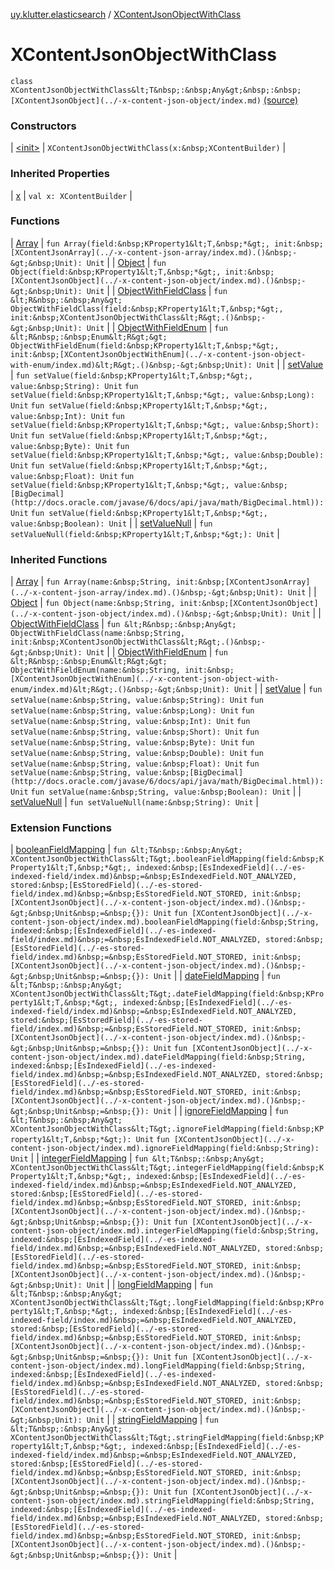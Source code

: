 [uy.klutter.elasticsearch](../index.md) / [XContentJsonObjectWithClass](.)


# XContentJsonObjectWithClass

`class XContentJsonObjectWithClass&lt;T&nbsp;:&nbsp;Any&gt;&nbsp;:&nbsp;[XContentJsonObject](../-x-content-json-object/index.md)` [(source)](https://github.com/kohesive/klutter/blob/master/elasticsearch-jdk7/src/main/kotlin/uy/klutter/elasticsearch/XContent.kt#L41)



### Constructors


| [&lt;init&gt;](-init-.md) | `XContentJsonObjectWithClass(x:&nbsp;XContentBuilder)` |


### Inherited Properties


| [x](../-x-content-json-object/x.md) | `val x: XContentBuilder` |


### Functions


| [Array](-array.md) | `fun Array(field:&nbsp;KProperty1&lt;T,&nbsp;*&gt;, init:&nbsp;[XContentJsonArray](../-x-content-json-array/index.md).()&nbsp;-&gt;&nbsp;Unit): Unit` |
| [Object](-object.md) | `fun Object(field:&nbsp;KProperty1&lt;T,&nbsp;*&gt;, init:&nbsp;[XContentJsonObject](../-x-content-json-object/index.md).()&nbsp;-&gt;&nbsp;Unit): Unit` |
| [ObjectWithFieldClass](-object-with-field-class.md) | `fun &lt;R&nbsp;:&nbsp;Any&gt; ObjectWithFieldClass(field:&nbsp;KProperty1&lt;T,&nbsp;*&gt;, init:&nbsp;XContentJsonObjectWithClass&lt;R&gt;.()&nbsp;-&gt;&nbsp;Unit): Unit` |
| [ObjectWithFieldEnum](-object-with-field-enum.md) | `fun &lt;R&nbsp;:&nbsp;Enum&lt;R&gt;&gt; ObjectWithFieldEnum(field:&nbsp;KProperty1&lt;T,&nbsp;*&gt;, init:&nbsp;[XContentJsonObjectWithEnum](../-x-content-json-object-with-enum/index.md)&lt;R&gt;.()&nbsp;-&gt;&nbsp;Unit): Unit` |
| [setValue](set-value.md) | `fun setValue(field:&nbsp;KProperty1&lt;T,&nbsp;*&gt;, value:&nbsp;String): Unit`
`fun setValue(field:&nbsp;KProperty1&lt;T,&nbsp;*&gt;, value:&nbsp;Long): Unit`
`fun setValue(field:&nbsp;KProperty1&lt;T,&nbsp;*&gt;, value:&nbsp;Int): Unit`
`fun setValue(field:&nbsp;KProperty1&lt;T,&nbsp;*&gt;, value:&nbsp;Short): Unit`
`fun setValue(field:&nbsp;KProperty1&lt;T,&nbsp;*&gt;, value:&nbsp;Byte): Unit`
`fun setValue(field:&nbsp;KProperty1&lt;T,&nbsp;*&gt;, value:&nbsp;Double): Unit`
`fun setValue(field:&nbsp;KProperty1&lt;T,&nbsp;*&gt;, value:&nbsp;Float): Unit`
`fun setValue(field:&nbsp;KProperty1&lt;T,&nbsp;*&gt;, value:&nbsp;[BigDecimal](http://docs.oracle.com/javase/6/docs/api/java/math/BigDecimal.html)): Unit`
`fun setValue(field:&nbsp;KProperty1&lt;T,&nbsp;*&gt;, value:&nbsp;Boolean): Unit` |
| [setValueNull](set-value-null.md) | `fun setValueNull(field:&nbsp;KProperty1&lt;T,&nbsp;*&gt;): Unit` |


### Inherited Functions


| [Array](../-x-content-json-object/-array.md) | `fun Array(name:&nbsp;String, init:&nbsp;[XContentJsonArray](../-x-content-json-array/index.md).()&nbsp;-&gt;&nbsp;Unit): Unit` |
| [Object](../-x-content-json-object/-object.md) | `fun Object(name:&nbsp;String, init:&nbsp;[XContentJsonObject](../-x-content-json-object/index.md).()&nbsp;-&gt;&nbsp;Unit): Unit` |
| [ObjectWithFieldClass](../-x-content-json-object/-object-with-field-class.md) | `fun &lt;R&nbsp;:&nbsp;Any&gt; ObjectWithFieldClass(name:&nbsp;String, init:&nbsp;XContentJsonObjectWithClass&lt;R&gt;.()&nbsp;-&gt;&nbsp;Unit): Unit` |
| [ObjectWithFieldEnum](../-x-content-json-object/-object-with-field-enum.md) | `fun &lt;R&nbsp;:&nbsp;Enum&lt;R&gt;&gt; ObjectWithFieldEnum(name:&nbsp;String, init:&nbsp;[XContentJsonObjectWithEnum](../-x-content-json-object-with-enum/index.md)&lt;R&gt;.()&nbsp;-&gt;&nbsp;Unit): Unit` |
| [setValue](../-x-content-json-object/set-value.md) | `fun setValue(name:&nbsp;String, value:&nbsp;String): Unit`
`fun setValue(name:&nbsp;String, value:&nbsp;Long): Unit`
`fun setValue(name:&nbsp;String, value:&nbsp;Int): Unit`
`fun setValue(name:&nbsp;String, value:&nbsp;Short): Unit`
`fun setValue(name:&nbsp;String, value:&nbsp;Byte): Unit`
`fun setValue(name:&nbsp;String, value:&nbsp;Double): Unit`
`fun setValue(name:&nbsp;String, value:&nbsp;Float): Unit`
`fun setValue(name:&nbsp;String, value:&nbsp;[BigDecimal](http://docs.oracle.com/javase/6/docs/api/java/math/BigDecimal.html)): Unit`
`fun setValue(name:&nbsp;String, value:&nbsp;Boolean): Unit` |
| [setValueNull](../-x-content-json-object/set-value-null.md) | `fun setValueNull(name:&nbsp;String): Unit` |


### Extension Functions


| [booleanFieldMapping](../boolean-field-mapping.md) | `fun &lt;T&nbsp;:&nbsp;Any&gt; XContentJsonObjectWithClass&lt;T&gt;.booleanFieldMapping(field:&nbsp;KProperty1&lt;T,&nbsp;*&gt;, indexed:&nbsp;[EsIndexedField](../-es-indexed-field/index.md)&nbsp;=&nbsp;EsIndexedField.NOT_ANALYZED, stored:&nbsp;[EsStoredField](../-es-stored-field/index.md)&nbsp;=&nbsp;EsStoredField.NOT_STORED, init:&nbsp;[XContentJsonObject](../-x-content-json-object/index.md).()&nbsp;-&gt;&nbsp;Unit&nbsp;=&nbsp;{}): Unit`
`fun [XContentJsonObject](../-x-content-json-object/index.md).booleanFieldMapping(field:&nbsp;String, indexed:&nbsp;[EsIndexedField](../-es-indexed-field/index.md)&nbsp;=&nbsp;EsIndexedField.NOT_ANALYZED, stored:&nbsp;[EsStoredField](../-es-stored-field/index.md)&nbsp;=&nbsp;EsStoredField.NOT_STORED, init:&nbsp;[XContentJsonObject](../-x-content-json-object/index.md).()&nbsp;-&gt;&nbsp;Unit&nbsp;=&nbsp;{}): Unit` |
| [dateFieldMapping](../date-field-mapping.md) | `fun &lt;T&nbsp;:&nbsp;Any&gt; XContentJsonObjectWithClass&lt;T&gt;.dateFieldMapping(field:&nbsp;KProperty1&lt;T,&nbsp;*&gt;, indexed:&nbsp;[EsIndexedField](../-es-indexed-field/index.md)&nbsp;=&nbsp;EsIndexedField.NOT_ANALYZED, stored:&nbsp;[EsStoredField](../-es-stored-field/index.md)&nbsp;=&nbsp;EsStoredField.NOT_STORED, init:&nbsp;[XContentJsonObject](../-x-content-json-object/index.md).()&nbsp;-&gt;&nbsp;Unit&nbsp;=&nbsp;{}): Unit`
`fun [XContentJsonObject](../-x-content-json-object/index.md).dateFieldMapping(field:&nbsp;String, indexed:&nbsp;[EsIndexedField](../-es-indexed-field/index.md)&nbsp;=&nbsp;EsIndexedField.NOT_ANALYZED, stored:&nbsp;[EsStoredField](../-es-stored-field/index.md)&nbsp;=&nbsp;EsStoredField.NOT_STORED, init:&nbsp;[XContentJsonObject](../-x-content-json-object/index.md).()&nbsp;-&gt;&nbsp;Unit&nbsp;=&nbsp;{}): Unit` |
| [ignoreFieldMapping](../ignore-field-mapping.md) | `fun &lt;T&nbsp;:&nbsp;Any&gt; XContentJsonObjectWithClass&lt;T&gt;.ignoreFieldMapping(field:&nbsp;KProperty1&lt;T,&nbsp;*&gt;): Unit`
`fun [XContentJsonObject](../-x-content-json-object/index.md).ignoreFieldMapping(field:&nbsp;String): Unit` |
| [integerFieldMapping](../integer-field-mapping.md) | `fun &lt;T&nbsp;:&nbsp;Any&gt; XContentJsonObjectWithClass&lt;T&gt;.integerFieldMapping(field:&nbsp;KProperty1&lt;T,&nbsp;*&gt;, indexed:&nbsp;[EsIndexedField](../-es-indexed-field/index.md)&nbsp;=&nbsp;EsIndexedField.NOT_ANALYZED, stored:&nbsp;[EsStoredField](../-es-stored-field/index.md)&nbsp;=&nbsp;EsStoredField.NOT_STORED, init:&nbsp;[XContentJsonObject](../-x-content-json-object/index.md).()&nbsp;-&gt;&nbsp;Unit&nbsp;=&nbsp;{}): Unit`
`fun [XContentJsonObject](../-x-content-json-object/index.md).integerFieldMapping(field:&nbsp;String, indexed:&nbsp;[EsIndexedField](../-es-indexed-field/index.md)&nbsp;=&nbsp;EsIndexedField.NOT_ANALYZED, stored:&nbsp;[EsStoredField](../-es-stored-field/index.md)&nbsp;=&nbsp;EsStoredField.NOT_STORED, init:&nbsp;[XContentJsonObject](../-x-content-json-object/index.md).()&nbsp;-&gt;&nbsp;Unit): Unit` |
| [longFieldMapping](../long-field-mapping.md) | `fun &lt;T&nbsp;:&nbsp;Any&gt; XContentJsonObjectWithClass&lt;T&gt;.longFieldMapping(field:&nbsp;KProperty1&lt;T,&nbsp;*&gt;, indexed:&nbsp;[EsIndexedField](../-es-indexed-field/index.md)&nbsp;=&nbsp;EsIndexedField.NOT_ANALYZED, stored:&nbsp;[EsStoredField](../-es-stored-field/index.md)&nbsp;=&nbsp;EsStoredField.NOT_STORED, init:&nbsp;[XContentJsonObject](../-x-content-json-object/index.md).()&nbsp;-&gt;&nbsp;Unit&nbsp;=&nbsp;{}): Unit`
`fun [XContentJsonObject](../-x-content-json-object/index.md).longFieldMapping(field:&nbsp;String, indexed:&nbsp;[EsIndexedField](../-es-indexed-field/index.md)&nbsp;=&nbsp;EsIndexedField.NOT_ANALYZED, stored:&nbsp;[EsStoredField](../-es-stored-field/index.md)&nbsp;=&nbsp;EsStoredField.NOT_STORED, init:&nbsp;[XContentJsonObject](../-x-content-json-object/index.md).()&nbsp;-&gt;&nbsp;Unit): Unit` |
| [stringFieldMapping](../string-field-mapping.md) | `fun &lt;T&nbsp;:&nbsp;Any&gt; XContentJsonObjectWithClass&lt;T&gt;.stringFieldMapping(field:&nbsp;KProperty1&lt;T,&nbsp;*&gt;, indexed:&nbsp;[EsIndexedField](../-es-indexed-field/index.md)&nbsp;=&nbsp;EsIndexedField.NOT_ANALYZED, stored:&nbsp;[EsStoredField](../-es-stored-field/index.md)&nbsp;=&nbsp;EsStoredField.NOT_STORED, init:&nbsp;[XContentJsonObject](../-x-content-json-object/index.md).()&nbsp;-&gt;&nbsp;Unit&nbsp;=&nbsp;{}): Unit`
`fun [XContentJsonObject](../-x-content-json-object/index.md).stringFieldMapping(field:&nbsp;String, indexed:&nbsp;[EsIndexedField](../-es-indexed-field/index.md)&nbsp;=&nbsp;EsIndexedField.NOT_ANALYZED, stored:&nbsp;[EsStoredField](../-es-stored-field/index.md)&nbsp;=&nbsp;EsStoredField.NOT_STORED, init:&nbsp;[XContentJsonObject](../-x-content-json-object/index.md).()&nbsp;-&gt;&nbsp;Unit&nbsp;=&nbsp;{}): Unit` |

